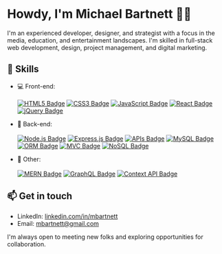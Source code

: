 # Howdy, I'm Michael Bartnett 👋🏼

I'm an experienced developer, designer, and strategist with a focus in the media, education, and entertainment landscapes. I'm skilled in full-stack web development, design, project management, and digital marketing. 

## 🚀 Skills

- 💻 Front-end:<br><br> 
[![HTML5 Badge](https://img.shields.io/badge/HTML5-E34F26?style=for-the-badge&logo=html5&logoColor=white)](https://developer.mozilla.org/en-US/docs/Web/Guide/HTML/HTML5)
[![CSS3 Badge](https://img.shields.io/badge/CSS3-1572B6?style=for-the-badge&logo=css3&logoColor=white)](https://developer.mozilla.org/en-US/docs/Web/CSS)
[![JavaScript Badge](https://img.shields.io/badge/JavaScript-F7DF1E?style=for-the-badge&logo=javascript&logoColor=black)](https://developer.mozilla.org/en-US/docs/Web/JavaScript)
[![React Badge](https://img.shields.io/badge/React-61DAFB?style=for-the-badge&logo=react&logoColor=black)](https://reactjs.org/)
[![jQuery Badge](https://img.shields.io/badge/jQuery-0769AD?style=for-the-badge&logo=jquery&logoColor=white)](https://jquery.com/)

- 📡 Back-end: <br><br>
[![Node.js Badge](https://img.shields.io/badge/Node.js-43853D?style=for-the-badge&logo=node.js&logoColor=white)](https://nodejs.org/)
[![Express.js Badge](https://img.shields.io/badge/Express.js-000000?style=for-the-badge&logo=express&logoColor=white)](https://expressjs.com/)
[![APIs Badge](https://img.shields.io/badge/APIs-002D72?style=for-the-badge&logo=swagger&logoColor=white)](https://swagger.io/)
[![MySQL Badge](https://img.shields.io/badge/MySQL-4479A1?style=for-the-badge&logo=mysql&logoColor=white)](https://www.mysql.com/)
[![ORM Badge](https://img.shields.io/badge/ORM-9B59B6?style=for-the-badge)](https://en.wikipedia.org/wiki/Object-relational_mapping)
[![MVC Badge](https://img.shields.io/badge/MVC-DB7093?style=for-the-badge)](https://en.wikipedia.org/wiki/Model%E2%80%93view%E2%80%93controller)
[![NoSQL Badge](https://img.shields.io/badge/NoSQL-4DB33D?style=for-the-badge&logo=mongodb&logoColor=white)](https://en.wikipedia.org/wiki/NoSQL)

- 🔧 Other:<br><br> 
[![MERN Badge](https://img.shields.io/badge/MERN-000000?style=for-the-badge&logo=react&logoColor=white)](https://www.mongodb.com/mern-stack)
[![GraphQL Badge](https://img.shields.io/badge/GraphQL-E434AA?style=for-the-badge&logo=graphql&logoColor=white)](https://graphql.org/)
[![Context API Badge](https://img.shields.io/badge/Context_API-3178C6?style=for-the-badge)](https://reactjs.org/docs/context.html)

## 📫 Get in touch

- LinkedIn: [linkedin.com/in/mbartnett](https://www.linkedin.com/in/mbartnett)
- Email: [mbartnett@gmail.com](mailto:mbartnett@gmail.com)

I'm always open to meeting new folks and exploring opportunities for collaboration.


<!--
**mbartnett/mbartnett** is a ✨ _special_ ✨ repository because its `README.md` (this file) appears on your GitHub profile.

Here are some ideas to get you started:

- 🔭 I’m currently working on ...
- 🌱 I’m currently learning ...
- 👯 I’m looking to collaborate on ...
- 🤔 I’m looking for help with ...
- 💬 Ask me about ...
- 📫 How to reach me: ...
- 😄 Pronouns: ...
- ⚡ Fun fact: ...
-->
